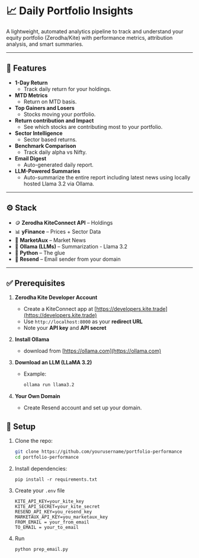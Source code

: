 # 📈 Daily Portfolio Insights

A lightweight, automated analytics pipeline to track and understand your equity portfolio (Zerodha/Kite) with performance metrics, attribution analysis, and smart summaries.

---

## 🔧 Features

- **1-Day Return**
  - Track daily return for your holdings.
- **MTD Metrics**
  - Return on MTD basis.
- **Top Gainers and Losers**
  - Stocks moving your portfolio.
- **Return contribution and Impact**
  - See which stocks are contributing most to your portfolio.
- **Sector Intelligence**
  - Sector based returns.
- **Benchmark Comparison**
  - Track daily alpha vs Nifty.
- **Email Digest**
  - Auto-generated daily report.
- **LLM-Powered Summaries**
  - Auto-summarize the entire report including latest news using locally hosted Llama 3.2 via Ollama.

---

## ⚙️ Stack

- 🪙 **Zerodha KiteConnect API** – Holdings
- 📊 **yFinance** – Prices + Sector Data
- 📰 **MarketAux** – Market News
- 🧠 **Ollama (LLMs)** – Summarization - Llama 3.2
- 🐍 **Python** – The glue
- 📧 **Resend** – Email sender from your domain

---

## ✅ Prerequisites

1. **Zerodha Kite Developer Account**  
   - Create a KiteConnect app at [https://developers.kite.trade](https://developers.kite.trade)  
   - Use `http://localhost:8000` as your **redirect URL**  
   - Note your **API key** and **API secret**

2. **Install Ollama**  
   - download from [https://ollama.com](https://ollama.com)

3. **Download an LLM (LLaMA 3.2)**  
   - Example:
     ```bash
     ollama run llama3.2
     ```

4. **Your Own Domain**  
   - Create Resend account and set up your domain.

## 🚀 Setup

1. Clone the repo:
   ```bash
   git clone https://github.com/yourusername/portfolio-performance
   cd portfolio-performance
   ```
2. Install dependencies:
    ```
    pip install -r requirements.txt
    ```
3. Create your `.env` file
    ```
    KITE_API_KEY=your_kite_key
    KITE_API_SECRET=your_kite_secret
    RESEND_API_KEY=you_resend_key
    MARKETAUX_API_KEY=you_marketaux_key
    FROM_EMAIL = your_from_email
    TO_EMAIL = your_to_email
    ```
4. Run
    ```
    python prep_email.py
    ```
 